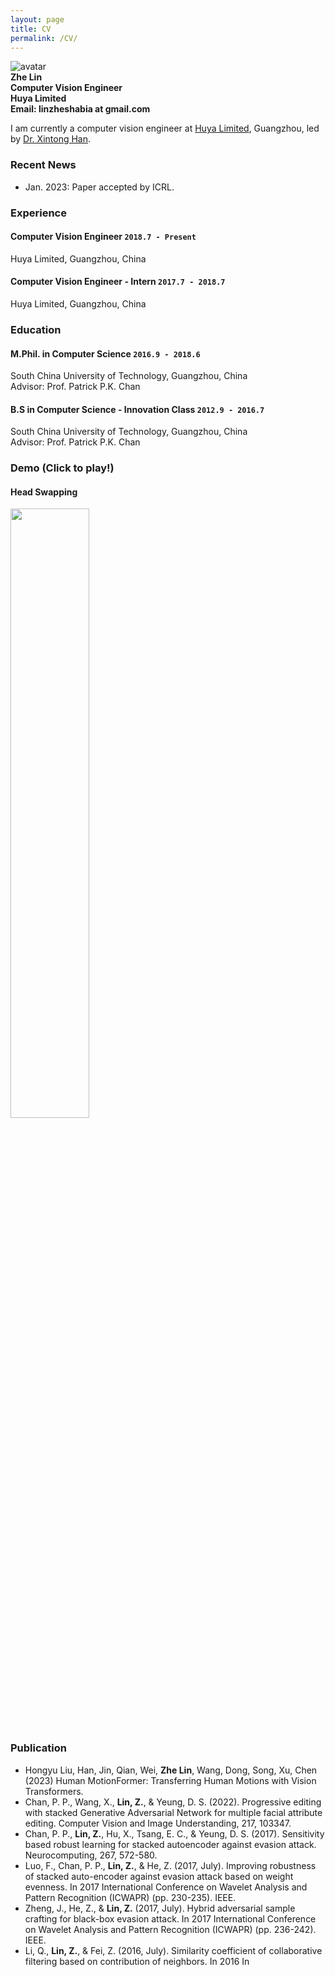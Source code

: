 ```yaml
---
layout: page
title: CV
permalink: /CV/
---
```


![avatar](https://raw.githubusercontent.com/zheLim/zhelin/master/image/me/m1.jpg)<br>
**Zhe Lin**<br>
**Computer Vision Engineer**<br>
**Huya Limited**<br>
**Email: linzheshabia at gmail.com**<br>

I am currently a computer vision engineer at [Huya Limited](http://ir.huya.com), Guangzhou, led by [Dr. Xintong Han](https://xthan.github.io/).

### Recent News
+ Jan. 2023: Paper accepted by ICRL.


### Experience
#### Computer Vision Engineer `2018.7 - Present`
Huya Limited, Guangzhou, China

#### Computer Vision Engineer - Intern `2017.7 - 2018.7`
Huya Limited, Guangzhou, China


### Education
#### M.Phil. in Computer Science `2016.9 - 2018.6`
South China University of Technology, Guangzhou, China <br>
Advisor: Prof. Patrick P.K. Chan

#### B.S in Computer Science - Innovation Class `2012.9 - 2016.7`
South China University of Technology, Guangzhou, China <br>
Advisor: Prof. Patrick P.K. Chan


### Demo (Click to play!)

#### Head Swapping
[<img src="https://raw.githubusercontent.com/zheLim/zhelin/master/image/demo/headswap.jpg" width="50%">](https://raw.githubusercontent.com/zheLim/zhelin/master/video/headswap.mp4)


### Publication
+ Hongyu Liu, Han, Jin, Qian, Wei, **Zhe Lin**, Wang, Dong, Song, Xu, Chen (2023) Human MotionFormer: Transferring Human Motions with Vision Transformers.
+ Chan, P. P., Wang, X., **Lin, Z.**, & Yeung, D. S. (2022). Progressive editing with stacked Generative Adversarial Network for multiple facial attribute editing. Computer Vision and Image Understanding, 217, 103347.
+ Chan, P. P., **Lin, Z.**, Hu, X., Tsang, E. C., & Yeung, D. S. (2017). Sensitivity based robust learning for stacked autoencoder against evasion attack. Neurocomputing, 267, 572-580.
+ Luo, F., Chan, P. P., **Lin, Z.**, & He, Z. (2017, July). Improving robustness of stacked auto-encoder against evasion attack based on weight evenness. In 2017 International Conference on Wavelet Analysis and Pattern Recognition (ICWAPR) (pp. 230-235). IEEE.
+ Zheng, J., He, Z., & **Lin, Z.** (2017, July). Hybrid adversarial sample crafting for black-box evasion attack. In 2017 International Conference on Wavelet Analysis and Pattern Recognition (ICWAPR) (pp. 236-242). IEEE.
+ Li, Q., **Lin, Z.**, & Fei, Z. (2016, July). Similarity coefficient of collaborative filtering based on contribution of neighbors. In 2016 In